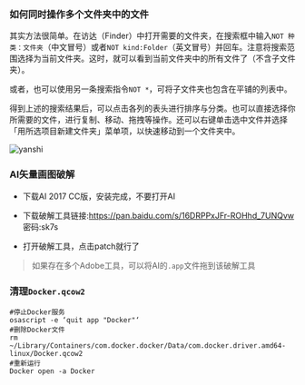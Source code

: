 ### 如何同时操作多个文件夹中的文件

其实方法很简单。在访达（Finder）中打开需要的文件夹，在搜索框中输入`NOT 种类：文件夹`（中文冒号）或者`NOT kind:Folder`（英文冒号）并回车。注意将搜索范围选择为当前文件夹。这时，就可以看到当前文件夹中的所有文件了（不含子文件夹）。

或者，也可以使用另一条搜索指令`NOT *`，可将子文件夹也包含在平铺的列表中。

得到上述的搜索结果后，可以点击各列的表头进行排序与分类。也可以直接选择你所需要的文件，进行复制、移动、拖拽等操作。还可以右键单击选中文件并选择「用所选项目新建文件夹」菜单项，以快速移动到一个文件夹中。

![yanshi](https://cdn.sspai.com/2018/08/11/d2ad2fee2336dc45da202713f62a2551.gif?imageView2/2/w/1120/q/90/interlace/1/ignore-error/1)

### AI矢量画图破解

- 下载AI 2017 CC版，安装完成，不要打开AI

- 下载破解工具链接:https://pan.baidu.com/s/16DRPPxJFr-ROHhd_7UNQvw  密码:sk7s
- 打开破解工具，点击patch就行了

> 如果存在多个Adobe工具，可以将AI的`.app`文件拖到该破解工具

### 清理`Docker.qcow2`

```shell
#停止Docker服务
osascript -e ‘quit app "Docker"‘ 
#删除Docker文件 
rm ~/Library/Containers/com.docker.docker/Data/com.docker.driver.amd64-linux/Docker.qcow2 
#重新运行
Docker open -a Docker
```

